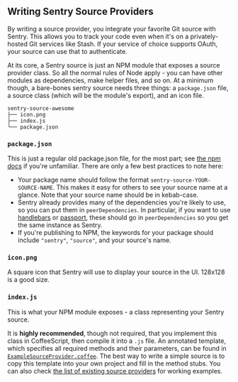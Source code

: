 ## Writing Sentry Source Providers

By writing a source provider, you integrate your favorite Git source with Sentry. This allows you to track your code even
when it's on a privately-hosted Git services like Stash. If your service of choice supports OAuth, your source
can use that to authenticate.

At its core, a Sentry source is just an NPM module that exposes a source provider class. So all the normal rules of Node apply -
you can have other modules as dependencies, make helper files, and so on. At a minimum though, a bare-bones sentry source needs
three things: a `package.json` file, a source class (which will be the module's export), and an icon file.

```
sentry-source-awesome
├── icon.png
├── index.js
└── package.json
```

### `package.json`

This is just a regular old package.json file, for the most part; see [the npm docs](https://docs.npmjs.com/files/package.json)
if you're unfamiliar. There are only a few best practices to note here:

* Your package name should follow the format `sentry-source-YOUR-SOURCE-NAME`. This makes it easy for others to see your source
name at a glance. Note that your source name should be in kebab-case.
* Sentry already provides many of the dependencies you're likely to use, so you can put them in `peerDependencies`. In particular,
if you want to use [handlebars](https://github.com/wycats/handlebars.js) or [passport](https://github.com/jaredhanson/passport),
these should go in `peerDependencies` so you get the same instance as Sentry.
* If you're publishing to NPM, the keywords for your package should include `"sentry"`, `"source"`, and your source's name.

### `icon.png`

A square icon that Sentry will use to display your source in the UI. 128x128 is a good size.

### `index.js`

This is what your NPM module exposes - a class representing your Sentry source.

It is **highly recommended**, though not required, that you implement this class in CoffeeScript, then compile it into a `.js` file. An annotated template, which specifies all required methods and their parameters, can be found in [`ExampleSourceProvider.coffee`](./ExampleSourceProvider.coffee). The best way to write a simple source is to copy this template into your own project and fill in the method stubs. You can also check [the list of existing source providers](https://github.com/isibner/Sentry/#source-providers) for working examples.
